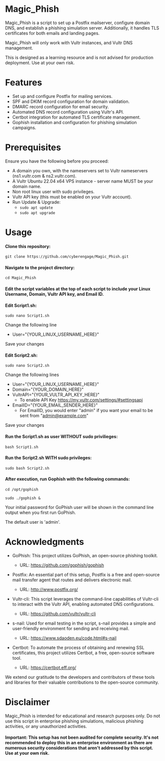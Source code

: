 # Magic_Phish

Magic_Phish is a script to set up a Postfix mailserver, configure domain DNS, and establish a phishing simulation server. Additionally, it handles TLS certificates for both emails and landing pages.

Magic_Phish will only work with Vultr instances, and Vultr DNS management.

This is designed as a learning resource and is not advised for production deployment. Use at your own risk.

# Features
 - Set up and configure Postfix for mailing services.
 - SPF and DKIM record configuration for domain validation.
 - DMARC record configuration for email security.
 - Automated DNS record configuration using Vultr's API.
 - Certbot integration for automated TLS certificate management.
 - Gophish installation and configuration for phishing simulation campaigns.

# Prerequisites
Ensure you have the following before you proceed:

 - A domain you own, with the nameservers set to Vultr nameservers (ns1.vultr.com & ns2.vultr.com).
 - A Vultr Ubuntu 22.04 x64 VPS instance - server name MUST be your domain name.
 - Non root linux user with sudo privileges.
 - Vultr API key (this must be enabled on your Vultr account).
 - Run Update & Upgrade:
   - ``` sudo apt update ```
   - ``` sudo apt upgrade ```

# Usage
#### Clone this repository:
```
git clone https://github.com/cyberengage/Magic_Phish.git
```

#### Navigate to the project directory:
```
cd Magic_Phish
```
#### Edit the script variables at the top of each script to include your Linux Username, Domain, Vultr API key, and Email ID.

#### Edit Script1.sh:
```
sudo nano Script1.sh
```
Change the following line
 - User="{YOUR_LINUX_USERNAME_HERE}"

Save your changes

#### Edit Script2.sh:
```
sudo nano Script2.sh
```
Change the following lines

 - User="{YOUR_LINUX_USERNAME_HERE}"
 - Domain="{YOUR_DOMAIN_HERE}"
 - VultrAPI="{YOUR_VULTR_API_KEY_HERE}"
   - To enable API Key https://my.vultr.com/settings/#settingsapi
 - EmailID="{YOUR_EMAIL_SENDER_HERE}"
   - For EmailID, you would enter "admin" if you want your email to be sent from "admin@example.com"

Save your changes

#### Run the Script1.sh as user WITHOUT sudo privilieges:
```
bash Script1.sh
```

#### Run the Script2.sh WITH sudo privileges:
```
sudo bash Script2.sh
```
#### After execution, run Gophish with the following commands:
```
cd /opt/gophish

sudo ./gophish &
```

Your initial password for GoPhish user will be shown in the command line output when you first run GoPhish. 

The default user is 'admin'.


# Acknowledgments
 - GoPhish: This project utilizes GoPhish, an open-source phishing toolkit. 
   - URL: https://github.com/gophish/gophish

 - Postfix: An essential part of this setup, Postfix is a free and open-source mail transfer agent that routes and delivers electronic mail.  
   - URL: http://www.postfix.org/

 - Vultr-cli: This script leverages the command-line capabilities of Vultr-cli to interact with the Vultr API, enabling automated DNS configurations.
   - URL: https://github.com/vultr/vultr-cli

 - s-nail: Used for email testing in the script, s-nail provides a simple and user-friendly environment for sending and receiving mail. 
   - URL: https://www.sdaoden.eu/code.html#s-nail

 - Certbot: To automate the process of obtaining and renewing SSL certificates, this project utilizes Certbot, a free, open-source software tool.
   - URL: https://certbot.eff.org/

We extend our gratitude to the developers and contributors of these tools and libraries for their valuable contributions to the open-source community.

# Disclaimer
Magic_Phish is intended for educational and research purposes only. 
Do not use this script in enterprise phishing simulations, malicious phishing activities, or any unauthorized activities. 

#### Important: This setup has not been audited for complete security. It's not recommended to deploy this in an enterprise environment as there are numerous security considerations that aren't addressed by this script. Use at your own risk.

